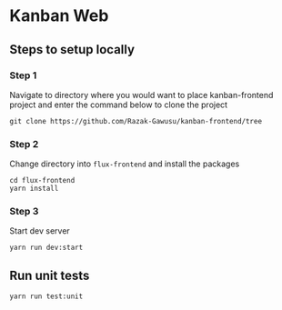 # Kanban Web

## Steps to setup locally

### Step 1

Navigate to directory where you would want to place kanban-frontend project and enter the command below to clone the project

```
git clone https://github.com/Razak-Gawusu/kanban-frontend/tree
```

### Step 2

Change directory into `flux-frontend` and install the packages

```
cd flux-frontend
yarn install
```

### Step 3

Start dev server

```
yarn run dev:start
```

## Run unit tests

```
yarn run test:unit
```
